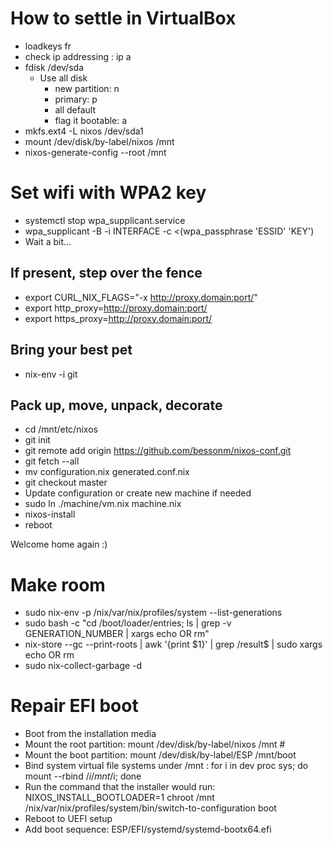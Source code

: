 # How to settle in VirtualBox

* loadkeys fr
* check ip addressing : ip a
* fdisk /dev/sda
  * Use all disk
    * new partition: n
    * primary: p
    * all default
    * flag it bootable: a
* mkfs.ext4 -L nixos /dev/sda1
* mount /dev/disk/by-label/nixos /mnt
* nixos-generate-config --root /mnt

# Set wifi with WPA2 key
* systemctl stop wpa_supplicant.service
* wpa_supplicant -B -i INTERFACE -c <(wpa_passphrase 'ESSID' 'KEY')
* Wait a bit...

## If present, step over the fence
* export CURL_NIX_FLAGS="-x http://proxy.domain:port/"
* export http_proxy=http://proxy.domain:port/
* export https_proxy=http://proxy.domain:port/

## Bring your best pet
* nix-env -i git

## Pack up, move, unpack, decorate
* cd /mnt/etc/nixos
* git init
* git remote add origin https://github.com/bessonm/nixos-conf.git
* git fetch --all
* mv configuration.nix generated.conf.nix
* git checkout master
* Update configuration or create new machine if needed
* sudo ln ./machine/vm.nix machine.nix
* nixos-install
* reboot

Welcome home again :)


# Make room

* sudo nix-env -p /nix/var/nix/profiles/system --list-generations
* sudo bash -c "cd /boot/loader/entries; ls | grep -v GENERATION_NUMBER | xargs echo OR rm"
* nix-store --gc --print-roots | awk '{print $1}' | grep /result$ | sudo xargs echo OR rm
* sudo nix-collect-garbage -d

# Repair EFI boot
* Boot from the installation media
* Mount the root partition: mount /dev/disk/by-label/nixos /mnt #
* Mount the boot partition: mount /dev/disk/by-label/ESP /mnt/boot
* Bind system virtual file systems under /mnt : for i in dev proc sys; do mount --rbind /$i /mnt/$i; done
* Run the command that the installer would run: NIXOS_INSTALL_BOOTLOADER=1 chroot /mnt /nix/var/nix/profiles/system/bin/switch-to-configuration boot
* Reboot to UEFI setup
* Add boot sequence: ESP/EFI/systemd/systemd-bootx64.efi
